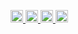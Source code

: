 <p align="left">
  <a href="https://github.com/hannsi-to">
    <img height="20" src="https://komarev.com/ghpvc/?username=Keichan15" />
  </a>
  <a href="https://github.com/hannsi-to">
    <img height="20" src="https://img.shields.io/github/followers/Keichan15?label=follow&logo=github&style=flat" />
  </a>
  <a href="https://github.com/hannsi-to">
    <img height="20" src="https://qiita-badge.apiapi.app/s/Keichan_15/posts.svg" />
  </a>
  <a href="https://github.com/hannsi-to">
    <img height="20" src="https://qiita-badge.apiapi.app/s/Keichan_15/contributions.svg" />
  </a>
  <a href="https://github.com/hannsi-to>
    <img height="20" src="https://badgen.org/img/zenn/keichan_15/articles?style=plastic" />
  </a>
</p>
